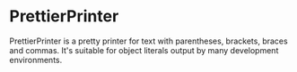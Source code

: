 # PrettierPrinter

PrettierPrinter is a pretty printer for text with parentheses, brackets, braces and commas. It's suitable
for object literals output by many development environments.
